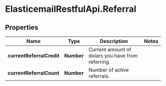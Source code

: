 # ElasticemailRestfulApi.Referral

## Properties
Name | Type | Description | Notes
------------ | ------------- | ------------- | -------------
**currentReferralCredit** | **Number** | Current amount of dolars you have from referring. | 
**currentReferralCount** | **Number** | Number of active referrals. | 


